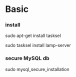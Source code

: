 # Basic

### install

sudo apt-get install tasksel

sudo tasksel install lamp-server

### secure MySQL db

sudo mysql_secure_installation
